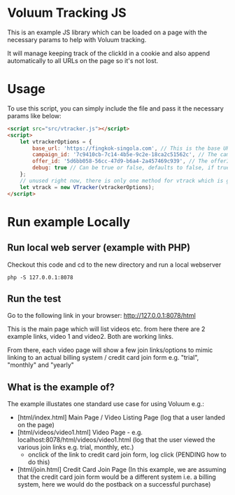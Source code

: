 # Voluum Tracking JS

This is an example JS library which can be loaded on a page with the necessary params to help with Voluum tracking.

It will manage keeping track of the clickId in a cookie and also append automatically to all URLs on the page so it's not lost. 

# Usage
To use this script, you can simply include the file and pass it the necessary params like below:
```html
<script src="src/vtracker.js"></script>
<script>
    let vtrackerOptions = {
        base_url: 'https://fingkok-singola.com', // This is the base URL configured in Voluum, this will change
        campaign_id: '7c9410cb-7c14-4b5e-9c2e-18ca2c51562c', // The campaignID from Voluum (not the cmpId from the tour, this is different
        offer_id: '5d6bb058-56cc-47d9-b6a4-2a457469c939', // The offerID from Voluum
        debug: true // Can be true or false, defaults to false, if true, will log various debug information
    };
    // unused right now, there is only one method for vtrack which is getTokens(), this returns the clickId, trafficSource and campaignIf from Voluum (or the cookie)
    let vtrack = new VTracker(vtrackerOptions);
</script>
```

# Run example Locally

## Run local web server (example with PHP)
Checkout this code and cd to the new directory and run a local webserver
```shell script
php -S 127.0.0.1:8078
```

## Run the test
Go to the following link in your browser:
http://127.0.0.1:8078/html

This is the main page which will list videos etc. from here there are 2 example links, video 1 and video2. Both are working links.

From there, each video page will show a few join links/options to mimic linking to an actual billing system / credit card join form e.g. "trial", "monthly" and "yearly"

## What is the example of?
The example illustates one standard use case for using Voluum e.g.:
 - [html/index.html] Main Page / Video Listing Page (log that a user landed on the page)
 - [html/videos/video1.html] Video Page - e.g. localhost:8078/html/videos/video1.html (log that the user viewed the various join links e.g. trial, monthly, etc.)
   -  onclick of the link to credit card join form, log click (PENDING how to do this)
 - [html/join.html] Credit Card Join Page (In this example, we are assuming that the credit card join form would be a different system i.e. a billing system, here we would do the postback on a successful purchase)
